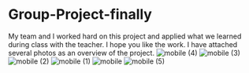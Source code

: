 # Group-Project-finally
My team and I worked hard on this project and applied what we learned during class with the teacher.
I hope you like the work.
I have attached several photos as an overview of the project.
![mobile (4)](https://github.com/abeer-alghalban/Group-Project-finally/assets/131870209/d1ae66b2-14a5-41a9-9736-00b7a88bd426)
![mobile (3)](https://github.com/abeer-alghalban/Group-Project-finally/assets/131870209/2f6106cf-71ee-4896-9da4-b8e7fb124dad)
![mobile (2)](https://github.com/abeer-alghalban/Group-Project-finally/assets/131870209/397ce817-a701-4cc3-982a-b5e487bd66c5)
![mobile (1)](https://github.com/abeer-alghalban/Group-Project-finally/assets/131870209/5372f930-7c2f-4bab-8096-ec2d7ca45a0b)
![mobile](https://github.com/abeer-alghalban/Group-Project-finally/assets/131870209/59507502-e959-4b8f-a23a-010a7a8d7f4f)
![mobile (5)](https://github.com/abeer-alghalban/Group-Project-finally/assets/131870209/69c00915-c226-43c5-a68b-cd475855f2a5)

